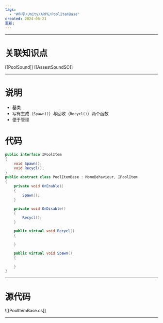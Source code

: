```yaml
---
tags:
  - "#科学/Unity/ARPG/PoolItemBase"
created: 2024-06-21
更新:
---
```


---
# 关联知识点

[[PoolSound]] [[AssestSoundSO]]

---
# 说明

- 基类
- 写有生成（`Spawn()`）与回收（`Recycl()`）两个函数
- 便于管理
# 代码

```C#
public interface IPoolItem
{
    void Spawn();
    void Recycl();
}
public abstract class PoolItemBase : MonoBehaviour, IPoolItem
{
    private void OnEnable()
    {
        Spawn();
    }

    private void OnDisable()
    {
        Recycl();
    }

    public virtual void Recycl()
    {

    }

    public virtual void Spawn()
    {

    }
}
```

---
# 源代码

![[PoolItemBase.cs]]

---